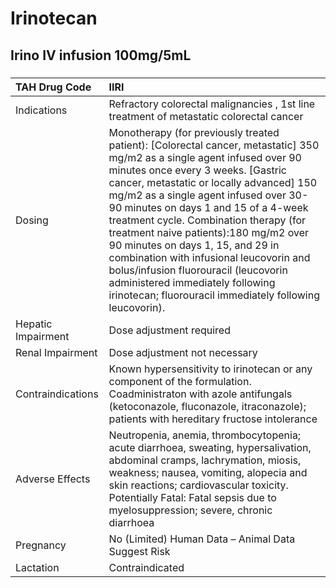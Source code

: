# Irinotecan

## Irino IV infusion 100mg/5mL

##### 

| TAH Drug Code      | IIRI                                                                                                                                                                                                                                                                                                                                                                                                                                                                                                                                                                                                |
|:-------------------|:----------------------------------------------------------------------------------------------------------------------------------------------------------------------------------------------------------------------------------------------------------------------------------------------------------------------------------------------------------------------------------------------------------------------------------------------------------------------------------------------------------------------------------------------------------------------------------------------------|
| Indications        | Refractory colorectal malignancies , 1st line treatment of metastatic colorectal cancer                                                                                                                                                                                                                                                                                                                                                                                                                                                                                                             |
| Dosing             | Monotherapy (for previously treated patient): [Colorectal cancer, metastatic] 350 mg/m2 as a single agent infused over 90 minutes once every 3 weeks. [Gastric cancer, metastatic or locally advanced] 150 mg/m2 as a single agent infused over 30-90 minutes on days 1 and 15 of a 4-week treatment cycle. Combination therapy (for treatment naive patients):180 mg/m2 over 90 minutes on days 1, 15, and 29 in combination with infusional leucovorin and bolus/infusion fluorouracil (leucovorin administered immediately following irinotecan; fluorouracil immediately following leucovorin). |
| Hepatic Impairment | Dose adjustment required                                                                                                                                                                                                                                                                                                                                                                                                                                                                                                                                                                            |
| Renal Impairment   | Dose adjustment not necessary                                                                                                                                                                                                                                                                                                                                                                                                                                                                                                                                                                       |
| Contraindications  | Known hypersensitivity to irinotecan or any component of the formulation. Coadministraton with azole antifungals (ketoconazole, fluconazole, itraconazole); patients with hereditary fructose intolerance                                                                                                                                                                                                                                                                                                                                                                                           |
| Adverse Effects    | Neutropenia, anemia, thrombocytopenia; acute diarrhoea, sweating, hypersalivation, abdominal cramps, lachrymation, miosis, weakness; nausea, vomiting, alopecia and skin reactions; cardiovascular toxicity. Potentially Fatal: Fatal sepsis due to myelosuppression; severe, chronic diarrhoea                                                                                                                                                                                                                                                                                                     |
| Pregnancy          | No (Limited) Human Data – Animal Data Suggest Risk                                                                                                                                                                                                                                                                                                                                                                                                                                                                                                                                                  |
| Lactation          | Contraindicated                                                                                                                                                                                                                                                                                                                                                                                                                                                                                                                                                                                     |

